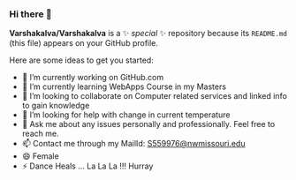 ### Hi there 👋

**Varshakalva/Varshakalva** is a ✨ _special_ ✨ repository because its `README.md` (this file) appears on your GitHub profile.

Here are some ideas to get you started:

- 🔭 I’m currently working on GitHub.com 
- 🌱 I’m currently learning WebApps Course in my Masters
- 👯 I’m looking to collaborate on Computer related services and linked info to gain knowledge
- 🤔 I’m looking for help with change in current temperature
- 💬 Ask me about any issues personally and professionally. Feel free to reach me.
- 📫 Contact me through my MailId: S559976@nwmissouri.edu 
- 😄 Female
- ⚡ Dance Heals ... La La La !!! Hurray
